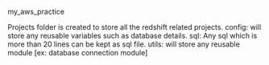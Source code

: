 my_aws_practice

Projects folder is created to store all the redshift related projects. config: will store any reusable variables such as database details. sql: Any sql which is more than 20 lines can be kept as sql file. utils: will store any reusable module [ex: database connection module]
